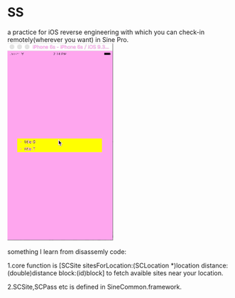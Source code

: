 # SS
a practice for iOS reverse engineering with which you can check-in remotely(wherever you want) in Sine Pro.
![image](https://github.com/Yesi-hoang/TaoBaoTopLine/blob/master/Gif/TaoBaoTopLineGif.gif)

something I learn from disassemly code:



1.core function is [SCSite sitesForLocation:(SCLocation *)location distance:(double)distance block:(id)block] to fetch avaible sites near your location.

2.SCSite,SCPass etc is defined in SineCommon.framework.
